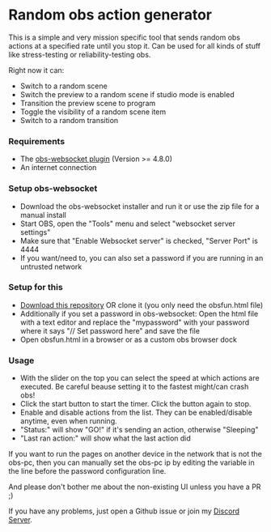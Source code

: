 
# Random obs action generator

This is a simple and very mission specific tool that sends random obs actions at a specified rate until you stop it. Can be used for all kinds of stuff like stress-testing or reliability-testing obs.

Right now it can:
- Switch to a random scene
- Switch the preview to a random scene if studio mode is enabled
- Transition the preview scene to program
- Toggle the visibility of a random scene item
- Switch to a random transition

### Requirements

- The [obs-websocket plugin](https://github.com/Palakis/obs-websocket/releases) (Version >= 4.8.0)
- An internet connection

### Setup obs-websocket

- Download the obs-websocket installer and run it or use the zip file for a manual install
- Start OBS, open the "Tools" menu and select "websocket server settings"
- Make sure that "Enable Websocket server" is checked, "Server Port" is 4444
- If you want/need to, you can also set a password if you are running in an untrusted network

### Setup for this

-  [Download this repository](https://github.com/lebaston100/obsrantest/archive/master.zip) OR clone it (you only need the obsfun.html file)
- Additionally if you set a password in obs-websocket: Open the html file with a text editor and replace the "mypassword" with your password where it says "// Set password here" and save the file
- Open obsfun.html in a browser or as a custom obs browser dock

### Usage
- With the slider on the top you can select the speed at which actions are executed. Be careful beause setting it to the fastest might/can crash obs!
- Click the start button to start the timer. Click the button again to stop.
- Enable and disable actions from the list. They can be enabled/disable anytime, even when running.
- "Status:" will show "GO!" if it's sending an action, otherwise "Sleeping"
- "Last ran action:" will show what the last action did

If you want to run the pages on another device in the network that is not the obs-pc, then you can manually set the obs-pc ip by editing the variable in the line before the password configuration line.

And please don't bother me about the non-existing UI unless you have a PR ;)

If you have any problems, just open a Github issue or join my [Discord Server](https://discord.gg/PCYQJwX).
